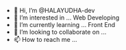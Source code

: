 - 👋 Hi, I’m @HALAYUDHA-dev
- 👀 I’m interested in ... Web Developing
- 🌱 I’m currently learning ... Front End
- 💞️ I’m looking to collaborate on ...
- 📫 How to reach me ...

<!---
HALAYUDHA-dev/HALAYUDHA-dev is a ✨ special ✨ repository because its `README.md` (this file) appears on your GitHub profile.
You can click the Preview link to take a look at your changes.
--->
